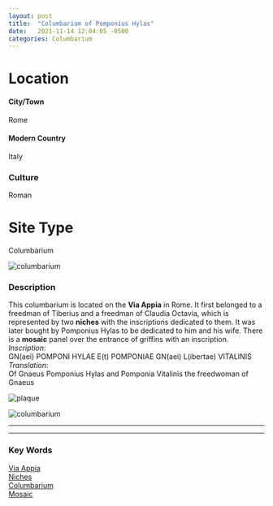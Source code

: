 ```yaml
---
layout: post
title:  "Columbarium of Pomponius Hylas"
date:   2021-11-14 12:04:05 -0500
categories: Columbarium
---
```

# Location
#### City/Town
Rome
#### Modern Country
Italy
### Culture
Roman
# Site Type
Columbarium

![columbarium](https://understandingrome.files.wordpress.com/2013/03/original-niche-of-gr-nestor-with-flavian-adds-on-left.jpg)


### Description
This columbarium is located on the **Via Appia** in Rome. It first belonged to a freedman of Tiberius and a freedman of Claudia Octavia, which is represented by two **niches** with the inscriptions dedicated to them. It was later bought by Pomponius Hylas to be dedicated to him and his wife. There is a **mosaic** panel over the entrance of griffins with an inscription.\
*Inscription*:\
GN(aei) POMPONI HYLAE E(t) POMPONIAE GN(aei) L(ibertae) VITALINIS\
*Translation*:\
 Of Gnaeus Pomponius Hylas and Pomponia Vitalinis the freedwoman of Gnaeus

![plaque](https://understandingrome.files.wordpress.com/2013/03/pomponio-hylas-inscription.jpg)

![columbarium](https://upload.wikimedia.org/wikipedia/commons/thumb/6/61/Colombarium_de_Pomponio_Hylas.JPG/330px-Colombarium_de_Pomponio_Hylas.JPG)

---
---
### Key Words
[Via Appia](https://www.britannica.com/topic/Appian-Way)\
[Niches](https://www.britannica.com/technology/niche-architecture)\
[Columbarium](https://www.britannica.com/topic/columbarium)\
[Mosaic](https://www.britannica.com/art/mosaic-art)

